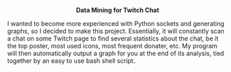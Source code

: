 <p align="center">
	<b>Data Mining for Twitch Chat</b>
</p>

<p>  
	I wanted to become more experienced with Python sockets and generating graphs, so I decided to make this project. Essentially, it will constantly scan a chat on some Twitch page to find several statistics about the chat, be it the top poster, most used icons, most frequent donater, etc. My program will then automatically output a graph for you at the end of its analysis, tied together by an easy to use bash shell script.
</p>

